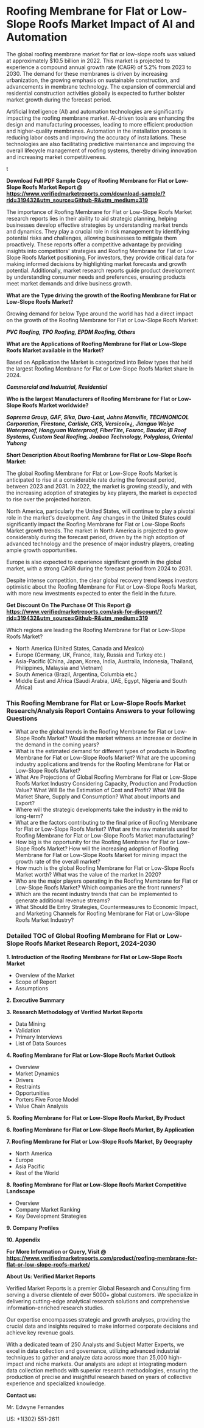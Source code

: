 <meta name="title" content="Global Roofing Membrane for Flat or Low-Slope Roofs Market Impact of AI and Automation"><meta name="description" content="The global roofing membrane market for flat or low-slope roofs was valued at approximately $10.5 billion in 2022. This market is projected to experience a compound ann"><meta name="title" content="Roofing Membrane for Flat or Low-Slope Roofs Market Size, Share, Scope, Trends, Growth, Opportunities, Analysis, Forecast"><h1>Roofing Membrane for Flat or Low-Slope Roofs Market Impact of AI and Automation</h1><p>The global roofing membrane market for flat or low-slope roofs was valued at approximately $10.5 billion in 2022. This market is projected to experience a compound annual growth rate (CAGR) of 5.2% from 2023 to 2030. The demand for these membranes is driven by increasing urbanization, the growing emphasis on sustainable construction, and advancements in membrane technology. The expansion of commercial and residential construction activities globally is expected to further bolster market growth during the forecast period.</p><p>Artificial Intelligence (AI) and automation technologies are significantly impacting the roofing membrane market. AI-driven tools are enhancing the design and manufacturing processes, leading to more efficient production and higher-quality membranes. Automation in the installation process is reducing labor costs and improving the accuracy of installations. These technologies are also facilitating predictive maintenance and improving the overall lifecycle management of roofing systems, thereby driving innovation and increasing market competitiveness.</p>t</p><p id="" class=""><strong>Download Full PDF Sample Copy of Roofing Membrane for Flat or Low-Slope Roofs Market Report @ <a href="https://www.verifiedmarketreports.com/download-sample/?rid=319432&utm_source=Github-R&utm_medium=319" target="_blank">https://www.verifiedmarketreports.com/download-sample/?rid=319432&utm_source=Github-R&utm_medium=319</a></strong></p><p>The importance of&nbsp;Roofing Membrane for Flat or Low-Slope Roofs Market research reports lies in their ability to aid strategic planning, helping businesses develop effective strategies by understanding market trends and dynamics. They play a crucial role in risk management by identifying potential risks and challenges, allowing businesses to mitigate them proactively. These reports offer a competitive advantage by providing insights into competitors' strategies and Roofing Membrane for Flat or Low-Slope Roofs Market positioning. For investors, they provide critical data for making informed decisions by highlighting market forecasts and growth potential. Additionally, market research reports guide product development by understanding consumer needs and preferences, ensuring products meet market demands and drive business growth.</p><p><strong>What are the&nbsp;Type driving the growth of the Roofing Membrane for Flat or Low-Slope Roofs Market?</strong></p><p id="" class="">Growing demand for below Type around the world has had a direct impact on the growth of the Roofing Membrane for Flat or Low-Slope Roofs Market:</p><em><strong>PVC Roofing, TPO Roofing, EPDM Roofing, Others</strong></em></p><strong>What are the&nbsp;Applications&nbsp;of Roofing Membrane for Flat or Low-Slope Roofs Market available in the Market?</strong></p><p id="" class="">Based on Application the Market is categorized into Below types that held the largest Roofing Membrane for Flat or Low-Slope Roofs Market share In 2024.</p><em><strong>Commercial and Industrial, Residential</strong></em></p><strong>Who is the largest Manufacturers of Roofing Membrane for Flat or Low-Slope Roofs Market worldwide?</strong></p><p><em><strong>Soprema Group, GAF, Sika, Duro-Last, Johns Manville, TECHNONICOL Corporation, Firestone, Carlisle, CKS, Versicoï»¿, Jianguo Weiye Waterproof, Hongyuan Waterproof, FiberTite, Fosroc, Bauder, IB Roof Systems, Custom Seal Roofing, Joaboa Technology, Polyglass, Oriental Yuhong</strong></em></p><p id="" class=""><strong>Short Description About Roofing Membrane for Flat or Low-Slope Roofs Market:</strong></p><p>The global Roofing Membrane for Flat or Low-Slope Roofs Market is anticipated to rise at a considerable rate during the forecast period, between 2023 and 2031. In 2022, the market is growing steadily, and with the increasing adoption of strategies by key players, the market is expected to rise over the projected horizon.</p><p>North America, particularly the United States, will continue to play a pivotal role in the market's development. Any changes in the United States could significantly impact the Roofing Membrane for Flat or Low-Slope Roofs Market growth trends. The market in North America is projected to grow considerably during the forecast period, driven by the high adoption of advanced technology and the presence of major industry players, creating ample growth opportunities.</p><p>Europe is also expected to experience significant growth in the global market, with a strong CAGR during the forecast period from 2024 to 2031.</p><p>Despite intense competition, the clear global recovery trend keeps investors optimistic about the Roofing Membrane for Flat or Low-Slope Roofs Market, with more new investments expected to enter the field in the future.</p><p id="" class=""><strong>Get Discount On The Purchase Of This Report @ <a href="https://www.verifiedmarketreports.com/ask-for-discount/?rid=319432&utm_source=Github-R&utm_medium=319" target="_blank">https://www.verifiedmarketreports.com/ask-for-discount/?rid=319432&utm_source=Github-R&utm_medium=319</a></strong></p>Which regions are leading the Roofing Membrane for Flat or Low-Slope Roofs Market?</p><ul><li>North America (United States, Canada and Mexico)</li><li>Europe (Germany, UK, France, Italy, Russia and Turkey etc.)</li><li>Asia-Pacific (China, Japan, Korea, India, Australia, Indonesia, Thailand, Philippines, Malaysia and Vietnam)</li><li>South America (Brazil, Argentina, Columbia etc.)</li><li>Middle East and Africa (Saudi Arabia, UAE, Egypt, Nigeria and South Africa)</li></ul><h3 id="" class="">This Roofing Membrane for Flat or Low-Slope Roofs Market Research/Analysis Report Contains Answers to your following Questions</h3><ul><li>What are the global trends in the Roofing Membrane for Flat or Low-Slope Roofs Market? Would the market witness an increase or decline in the demand in the coming years?</li><li>What is the estimated demand for different types of products in Roofing Membrane for Flat or Low-Slope Roofs Market? What are the upcoming industry applications and trends for the Roofing Membrane for Flat or Low-Slope Roofs Market?</li><li>What Are Projections of Global Roofing Membrane for Flat or Low-Slope Roofs Market Industry Considering Capacity, Production and Production Value? What Will Be the Estimation of Cost and Profit? What Will Be Market Share, Supply and Consumption? What about imports and Export?</li><li>Where will the strategic developments take the industry in the mid to long-term?</li><li>What are the factors contributing to the final price of Roofing Membrane for Flat or Low-Slope Roofs Market? What are the raw materials used for Roofing Membrane for Flat or Low-Slope Roofs Market manufacturing?</li><li>How big is the opportunity for the Roofing Membrane for Flat or Low-Slope Roofs Market? How will the increasing adoption of Roofing Membrane for Flat or Low-Slope Roofs Market for mining impact the growth rate of the overall market?</li><li>How much is the global Roofing Membrane for Flat or Low-Slope Roofs Market worth? What was the value of the market In 2020?</li><li>Who are the major players operating in the Roofing Membrane for Flat or Low-Slope Roofs Market? Which companies are the front runners?</li><li>Which are the recent industry trends that can be implemented to generate additional revenue streams?</li><li>What Should Be Entry Strategies, Countermeasures to Economic Impact, and Marketing Channels for Roofing Membrane for Flat or Low-Slope Roofs Market Industry?</li></ul><h3 id="" class="">Detailed TOC of Global Roofing Membrane for Flat or Low-Slope Roofs Market Research Report, 2024-2030</h3><p id="" class=""><strong>1. Introduction of the Roofing Membrane for Flat or Low-Slope Roofs Market</strong></p><ul><li>Overview of the Market</li><li>Scope of Report</li><li>Assumptions</li></ul><p id="" class=""><strong>2. Executive Summary</strong></p><p id="" class=""><strong>3. Research Methodology of Verified Market Reports</strong></p><ul><li>Data Mining</li><li>Validation</li><li>Primary Interviews</li><li>List of Data Sources</li></ul><p id="" class=""><strong>4. Roofing Membrane for Flat or Low-Slope Roofs Market Outlook</strong></p><ul><li>Overview</li><li>Market Dynamics</li><li>Drivers</li><li>Restraints</li><li>Opportunities</li><li>Porters Five Force Model</li><li>Value Chain Analysis</li></ul><p id="" class=""><strong>5. Roofing Membrane for Flat or Low-Slope Roofs Market, By Product</strong></p><p id="" class=""><strong>6. Roofing Membrane for Flat or Low-Slope Roofs Market, By Application</strong></p><p id="" class=""><strong>7. Roofing Membrane for Flat or Low-Slope Roofs Market, By Geography</strong></p><ul><li>North America</li><li>Europe</li><li>Asia Pacific</li><li>Rest of the World</li></ul><p id="" class=""><strong>8. Roofing Membrane for Flat or Low-Slope Roofs Market Competitive Landscape</strong></p><ul><li>Overview</li><li>Company Market Ranking</li><li>Key Development Strategies</li></ul><p id="" class=""><strong>9. Company Profiles</strong></p><p id="" class=""><strong>10. Appendix</strong></p><p id="" class=""><strong>For More Information or Query, Visit @ <a href="https://www.verifiedmarketreports.com/product/roofing-membrane-for-flat-or-low-slope-roofs-market/" target="_blank">https://www.verifiedmarketreports.com/product/roofing-membrane-for-flat-or-low-slope-roofs-market/</a></strong></p><p id="" class=""><strong>About Us: Verified Market Reports</strong></p><p id="" class="">Verified Market Reports is a premier Global Research and Consulting firm serving a diverse clientele of over 5000+ global customers. We specialize in delivering cutting-edge analytical research solutions and comprehensive information-enriched research studies.</p><p id="" class="">Our expertise encompasses strategic and growth analyses, providing the crucial data and insights required to make informed corporate decisions and achieve key revenue goals.</p><p id="" class="">With a dedicated team of 250 Analysts and Subject Matter Experts, we excel in data collection and governance, utilizing advanced industrial techniques to gather and analyze data across more than 25,000 high-impact and niche markets. Our analysts are adept at integrating modern data collection methods with superior research methodologies, ensuring the production of precise and insightful research based on years of collective experience and specialized knowledge.</p><p id="" class=""><strong>Contact us:</strong></p><p id="" class="">Mr. Edwyne Fernandes</p><p id="" class="">US: +1(302) 551-2611</p>